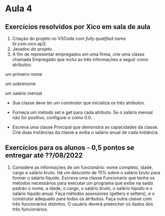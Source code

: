 # Aula 4

## Exercícios resolvidos por Xico em sala de aula
1. Criação do projeto no VSCode com *fully qualified name* br.com.xico.ap3;
2. Javadoc do projeto.
3. A fim de representar empregados em uma firma, crie uma classe chamada Empregado que inclui as três informações a seguir como atributos:

um primeiro nome

um sobrenome

um salário mensal

- Sua classe deve ter um construtor que inicializa os três atributos.
- Forneça um método set e get para cada atributo. Se o salário mensal não for positivo, configure-o como 0.0.

- Escreva uma classe Principal que demonstra as capacidades da classe. Crie duas instâncias da classe e exiba o salário anual de cada instância.



## Exercícios para os alunos - 0,5 pontos se entregar até ??/08/2022
1. Considere as informações de um funcionário: nome completo, idade, cargo e salário bruto. Há um desconto de 15% sobre o salário bruto para formar o salário líquido. Escreva uma classe Funcionario que tenha os métodos necessários para executar um programa que exibe na saída padrão o nome, a idade, o cargo, o salário bruto, o salário líquido e o salário líquido anual. Faça métodos assessores (getters e setters), e o construtor adequado para todos os atributos. Faça outra classe com três funcionários distintos. O usuário deverá preencher os dados dos três funcionários.

